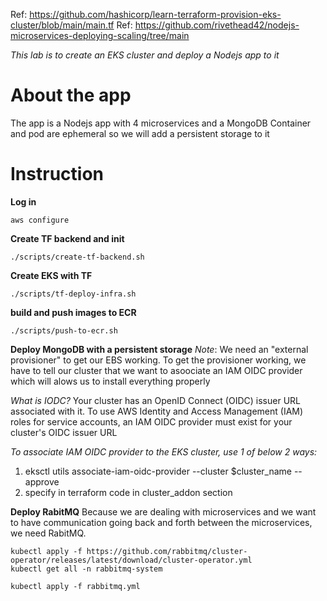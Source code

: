 Ref: https://github.com/hashicorp/learn-terraform-provision-eks-cluster/blob/main/main.tf
Ref: https://github.com/rivethead42/nodejs-microservices-deploying-scaling/tree/main

*This lab is to create an EKS cluster and deploy a Nodejs app to it*

# About the app
The app is a Nodejs app with 4 microservices and a MongoDB
Container and pod are ephemeral so we will add a persistent storage to it

# Instruction
**Log in**
```
aws configure
```

**Create TF backend and init**
```
./scripts/create-tf-backend.sh
```

**Create EKS with TF**
```
./scripts/tf-deploy-infra.sh
```

**build and push images to ECR**
```
./scripts/push-to-ecr.sh
```

**Deploy MongoDB with a persistent storage**
*Note*: We need an "external provisioner" to get our EBS working.
To get the provisioner working, we have to tell our cluster that we want to asoociate an IAM OIDC provider which will alows us to install everything properly

*What is IODC?*
Your cluster has an OpenID Connect (OIDC) issuer URL associated with it. To use AWS Identity and Access Management (IAM) roles for service accounts, an IAM OIDC provider must exist for your cluster's OIDC issuer URL

*To associate IAM OIDC provider to the EKS cluster, use 1 of below 2 ways:*
1. eksctl utils associate-iam-oidc-provider --cluster $cluster_name --approve
2. specify in terraform code in cluster_addon section

**Deploy RabitMQ**
Because we are dealing with microservices and we want to have communication going back and forth between the microservices, we need RabitMQ.

```
kubectl apply -f https://github.com/rabbitmq/cluster-operator/releases/latest/download/cluster-operator.yml
kubectl get all -n rabbitmq-system
```

```
kubectl apply -f rabbitmq.yml
```